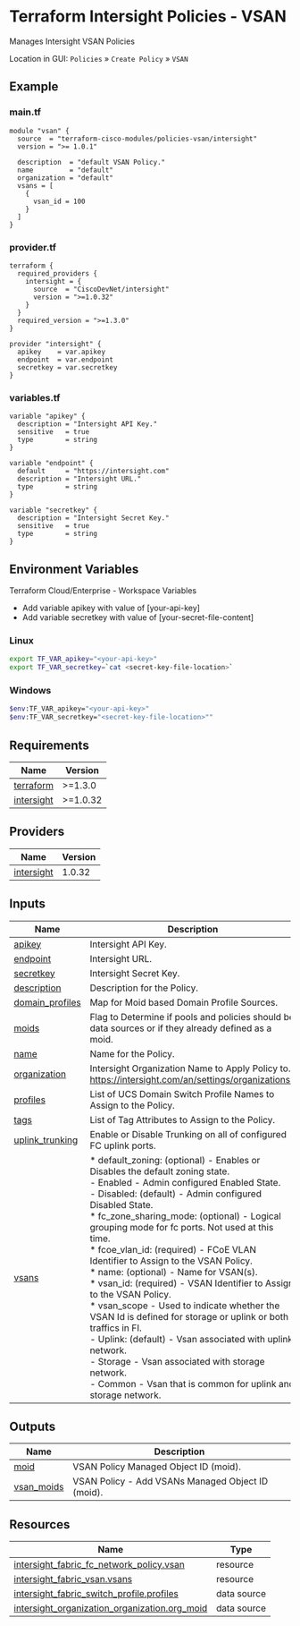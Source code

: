 <!-- BEGIN_TF_DOCS -->
# Terraform Intersight Policies - VSAN
Manages Intersight VSAN Policies

Location in GUI:
`Policies` » `Create Policy` » `VSAN`

## Example

### main.tf
```hcl
module "vsan" {
  source  = "terraform-cisco-modules/policies-vsan/intersight"
  version = ">= 1.0.1"

  description  = "default VSAN Policy."
  name         = "default"
  organization = "default"
  vsans = [
    {
      vsan_id = 100
    }
  ]
}
```

### provider.tf
```hcl
terraform {
  required_providers {
    intersight = {
      source  = "CiscoDevNet/intersight"
      version = ">=1.0.32"
    }
  }
  required_version = ">=1.3.0"
}

provider "intersight" {
  apikey    = var.apikey
  endpoint  = var.endpoint
  secretkey = var.secretkey
}
```

### variables.tf
```hcl
variable "apikey" {
  description = "Intersight API Key."
  sensitive   = true
  type        = string
}

variable "endpoint" {
  default     = "https://intersight.com"
  description = "Intersight URL."
  type        = string
}

variable "secretkey" {
  description = "Intersight Secret Key."
  sensitive   = true
  type        = string
}
```

## Environment Variables

Terraform Cloud/Enterprise - Workspace Variables
- Add variable apikey with value of [your-api-key]
- Add variable secretkey with value of [your-secret-file-content]

### Linux
```bash
export TF_VAR_apikey="<your-api-key>"
export TF_VAR_secretkey=`cat <secret-key-file-location>`
```

### Windows
```bash
$env:TF_VAR_apikey="<your-api-key>"
$env:TF_VAR_secretkey="<secret-key-file-location>""
```


## Requirements

| Name | Version |
|------|---------|
| <a name="requirement_terraform"></a> [terraform](#requirement\_terraform) | >=1.3.0 |
| <a name="requirement_intersight"></a> [intersight](#requirement\_intersight) | >=1.0.32 |
## Providers

| Name | Version |
|------|---------|
| <a name="provider_intersight"></a> [intersight](#provider\_intersight) | 1.0.32 |
## Inputs

| Name | Description | Type | Default | Required |
|------|-------------|------|---------|:--------:|
| <a name="input_apikey"></a> [apikey](#input\_apikey) | Intersight API Key. | `string` | n/a | yes |
| <a name="input_endpoint"></a> [endpoint](#input\_endpoint) | Intersight URL. | `string` | `"https://intersight.com"` | no |
| <a name="input_secretkey"></a> [secretkey](#input\_secretkey) | Intersight Secret Key. | `string` | n/a | yes |
| <a name="input_description"></a> [description](#input\_description) | Description for the Policy. | `string` | `""` | no |
| <a name="input_domain_profiles"></a> [domain\_profiles](#input\_domain\_profiles) | Map for Moid based Domain Profile Sources. | `any` | `{}` | no |
| <a name="input_moids"></a> [moids](#input\_moids) | Flag to Determine if pools and policies should be data sources or if they already defined as a moid. | `bool` | `false` | no |
| <a name="input_name"></a> [name](#input\_name) | Name for the Policy. | `string` | `"default"` | no |
| <a name="input_organization"></a> [organization](#input\_organization) | Intersight Organization Name to Apply Policy to.  https://intersight.com/an/settings/organizations/. | `string` | `"default"` | no |
| <a name="input_profiles"></a> [profiles](#input\_profiles) | List of UCS Domain Switch Profile Names to Assign to the Policy. | `list(string)` | `[]` | no |
| <a name="input_tags"></a> [tags](#input\_tags) | List of Tag Attributes to Assign to the Policy. | `list(map(string))` | `[]` | no |
| <a name="input_uplink_trunking"></a> [uplink\_trunking](#input\_uplink\_trunking) | Enable or Disable Trunking on all of configured FC uplink ports. | `bool` | `false` | no |
| <a name="input_vsans"></a> [vsans](#input\_vsans) | * default\_zoning: (optional) - Enables or Disables the default zoning state.<br>  - Enabled - Admin configured Enabled State.<br>  - Disabled: (default) - Admin configured Disabled State.<br>* fc\_zone\_sharing\_mode: (optional) - Logical grouping mode for fc ports.  Not used at this time.<br>* fcoe\_vlan\_id: (required) -  FCoE VLAN Identifier to Assign to the VSAN Policy.<br>* name: (optional) - Name for VSAN(s).<br>* vsan\_id:  (required) -  VSAN Identifier to Assign to the VSAN Policy.<br>* vsan\_scope - Used to indicate whether the VSAN Id is defined for storage or uplink or both traffics in FI.<br>  - Uplink: (default) - Vsan associated with uplink network.<br>  - Storage - Vsan associated with storage network.<br>  - Common - Vsan that is common for uplink and storage network. | <pre>list(object({<br>    default_zoning       = optional(string, "Disabled")<br>    fc_zone_sharing_mode = optional(string, "")<br>    fcoe_vlan_id         = optional(number, null)<br>    name                 = optional(string, "")<br>    vsan_id              = number<br>    vsan_scope           = optional(string, "Uplink")<br>  }))</pre> | `[]` | no |
## Outputs

| Name | Description |
|------|-------------|
| <a name="output_moid"></a> [moid](#output\_moid) | VSAN Policy Managed Object ID (moid). |
| <a name="output_vsan_moids"></a> [vsan\_moids](#output\_vsan\_moids) | VSAN Policy - Add VSANs Managed Object ID (moid). |
## Resources

| Name | Type |
|------|------|
| [intersight_fabric_fc_network_policy.vsan](https://registry.terraform.io/providers/CiscoDevNet/intersight/latest/docs/resources/fabric_fc_network_policy) | resource |
| [intersight_fabric_vsan.vsans](https://registry.terraform.io/providers/CiscoDevNet/intersight/latest/docs/resources/fabric_vsan) | resource |
| [intersight_fabric_switch_profile.profiles](https://registry.terraform.io/providers/CiscoDevNet/intersight/latest/docs/data-sources/fabric_switch_profile) | data source |
| [intersight_organization_organization.org_moid](https://registry.terraform.io/providers/CiscoDevNet/intersight/latest/docs/data-sources/organization_organization) | data source |
<!-- END_TF_DOCS -->